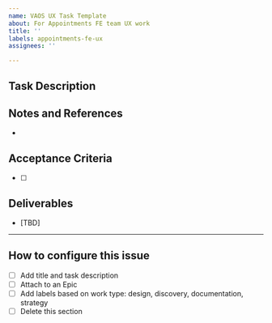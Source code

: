 ```yaml
---
name: VAOS UX Task Template
about: For Appointments FE team UX work
title: ''
labels: appointments-fe-ux
assignees: ''

---
```


## Task Description


## Notes and References
-

## Acceptance Criteria
- [ ] 

## Deliverables
- [TBD]

---
## How to configure this issue
- [ ] Add title and task description
- [ ] Attach to an Epic
- [ ] Add labels based on work type: design, discovery, documentation, strategy
- [ ] Delete this section
